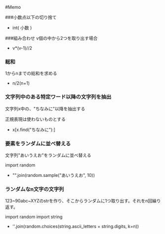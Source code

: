 #Memo

###小数点以下の切り捨て
 - int( 小数 )

###組み合わせ
v個の中から2つを取り出す場合
 - v*(v-1)//2
 
### 総和
1からnまでの総和を求める
 - n/2(n+1)
 
### 文字列中のある特定ワード以降の文字列を抽出
文字列x中の、"ちなみに"以降を抽出する

正規表現は使わないものとする

 - x[x.find("ちなみに"):]
 
### 要素をランダムに並べ替える
文字列"あいうえお"をランダムに並べ替える

import random
 
 - "".join(random.sample("あいうえお", 10))
 
### ランダムなn文字の文字列
123~90abc~XYZのstrを作り、そこからランダムに1つ取り出す。それをn回繰り返す。

import random
import string

 - ''.join(random.choices(string.ascii_letters + string.digits, k=n))